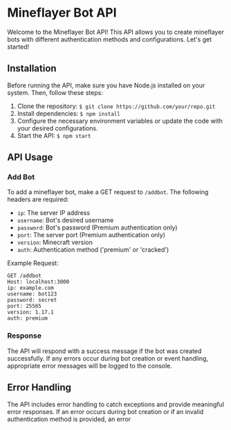 # Mineflayer Bot API

Welcome to the Mineflayer Bot API! This API allows you to create mineflayer bots with different authentication methods and configurations. Let's get started!

## Installation

Before running the API, make sure you have Node.js installed on your system. Then, follow these steps:

1. Clone the repository: `$ git clone https://github.com/your/repo.git`
2. Install dependencies: `$ npm install`
3. Configure the necessary environment variables or update the code with your desired configurations.
4. Start the API: `$ npm start`

## API Usage

### Add Bot

To add a mineflayer bot, make a GET request to `/addbot`. The following headers are required:

- `ip`: The server IP address
- `username`: Bot's desired username
- `password`: Bot's password (Premium authentication only)
- `port`: The server port (Premium authentication only)
- `version`: Minecraft version
- `auth`: Authentication method ('premium' or 'cracked')

Example Request:
```plaintext
GET /addbot
Host: localhost:3000
ip: example.com
username: bot123
password: secret
port: 25565
version: 1.17.1
auth: premium
```

### Response

The API will respond with a success message if the bot was created successfully. If any errors occur during bot creation or event handling, appropriate error messages will be logged to the console.

## Error Handling

The API includes error handling to catch exceptions and provide meaningful error responses. If an error occurs during bot creation or if an invalid authentication method is provided, an error
